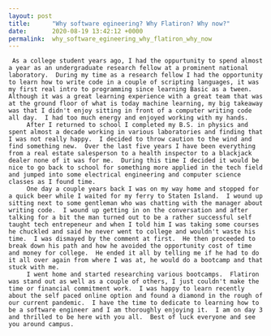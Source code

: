 ```yaml
---
layout: post
title:      "Why software egineering? Why Flatiron? Why now?"
date:       2020-08-19 13:42:12 +0000
permalink:  why_software_egineering_why_flatiron_why_now
---
```



     As a college student years ago, I had the oppurtunity to spend almost a year as an undergraduate research fellow at a prominent national laboratory.  During my time as a research fellow I had the opportunity to learn how to write code in a couple of scripting languages, it was my first real intro to programming since learning Basic as a tween.  Although it was a great learning experience with a great team that was at the ground floor of what is today machine learning, my big takeaway was that I didn't enjoy sitting in front of a computer writing code all day.  I had too much energy and enjoyed working with my hands. 
		 After I returned to school I completed my B.S. in physics and spent almost a decade working in various laboratories and finding that I was not really happy.  I decided to throw caution to the wind and find something new.  Over the last five years I have been everything from a real estate salesperson to a health inspector to a blackjack dealer none of it was for me.  During this time I decided it would be nice to go back to school for something more applied in the tech field and jumped into some electrical engineering and computer science classes as I found time.
		 One day a couple years back I was on my way home and stopped for a quick beer while I waited for my ferry to Staten Island.  I wound up sitting next to some gentleman who was chatting with the manager about writing code.  I wound up getting in on the conversation and after talking for a bit the man turned out to be a rather successful self taught tech entrepeneur and when I told him I was taking some courses he chuckled and said he never went to college and wouldn't waste his time.  I was dismayed by the comment at first.  He then proceeded to break down his path and how he avoided the opportunity cost of time and money for college.  He ended it all by telling me if he had to do it all over again from where I was at, he would do a bootcamp and that stuck with me.
		 I went home and started researching various bootcamps.  Flatiron was stand out as well as a couple of others, I just couldn't make the time or financial commitment work.  I was happy to learn recently about the self paced online option and found a diamond in the rough of our current pandemic.  I have the time to dedicate to learning how to be a software engineer and I am thoroughly enjoying it.  I am on day 3 and thrilled to be here with you all.  Best of luck everyone and see you around campus.
